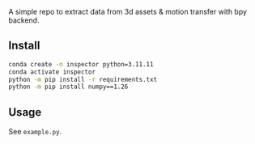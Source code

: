 A simple repo to extract data from 3d assets & motion transfer with bpy backend.

## Install
```bash
conda create -n inspector python=3.11.11
conda activate inspector
python -m pip install -r requirements.txt
python -m pip install numpy==1.26
```

## Usage

See `example.py`.